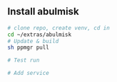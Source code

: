 ## Install abulmisk

```bash
# clone repo, create venv, cd in
cd ~/extras/abulmisk
# Update & build
sh ppmgr pull

# Test run

# Add service

```